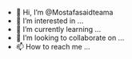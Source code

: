 - 👋 Hi, I’m @Mostafasaidteama
- 👀 I’m interested in ...
- 🌱 I’m currently learning ...
- 💞️ I’m looking to collaborate on ...
- 📫 How to reach me ...

<!---
Mostafasaidteama/Mostafasaidteama is a ✨ special ✨ repository because its `README.md` (this file) appears on your GitHub profile.
You can click the Preview link to take a look at your changes.
--->
